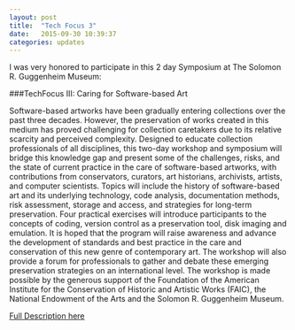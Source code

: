 ```yaml
---
layout: post
title:  "Tech Focus 3"
date:   2015-09-30 10:39:37
categories: updates
---
```

I was very honored to participate in this 2 day Symposium at The Solomon R. Guggenheim Museum:

###TechFocus III: Caring for Software-based Art

Software-based artworks have been gradually entering collections over the past three decades. However, the preservation of works created in this medium has proved challenging for collection caretakers due to its relative scarcity and perceived complexity. Designed to educate collection professionals of all disciplines, this two-day workshop and symposium will bridge this knowledge gap and present some of the challenges, risks, and the state of current practice in the care of software-based artworks, with contributions from conservators, curators, art historians, archivists, artists, and computer scientists.
Topics will include the history of software-based art and its underlying technology, code analysis, documentation methods, risk assessment, storage and access, and strategies for long-term preservation. Four practical exercises will introduce participants to the concepts of coding, version control as a preservation tool, disk imaging and emulation.
It is hoped that the program will raise awareness and advance the development of standards and best practice in the care and conservation of this new genre of contemporary art. The workshop will also provide a forum for professionals to gather and debate these emerging preservation strategies on an international level.
The workshop is made possible by the generous support of the Foundation of the American Institute for the Conservation of Historic and Artistic Works (FAIC), the National Endowment of the Arts and the Solomon R. Guggenheim Museum.

[Full Description here](http://cool.conservation-us.org/cool/techfocus/techfocus-iii-caring-for-computer-based-art-software-tw)
